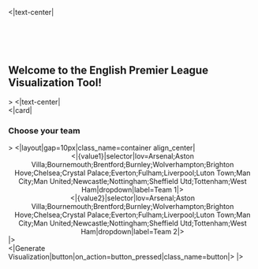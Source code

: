 <|text-center|
<br/>
<br/>
<br/>
<br/>
<br/>
<h2>Welcome to the English Premier League Visualization Tool!</h2>
>
<|text-center|
<br/>
<|card|
<h3>Choose your team</h3>
>
<|layout|gap=10px|class_name=container align_center|
<center>
<|{value1}|selector|lov=Arsenal;Aston Villa;Bournemouth;Brentford;Burnley;Wolverhampton;Brighton Hove;Chelsea;Crystal Palace;Everton;Fulham;Liverpool;Luton Town;Man City;Man United;Newcastle;Nottingham;Sheffield Utd;Tottenham;West Ham|dropdown|label=Team 1|>
</center>

<center>
<|{value2}|selector|lov=Arsenal;Aston Villa;Bournemouth;Brentford;Burnley;Wolverhampton;Brighton Hove;Chelsea;Crystal Palace;Everton;Fulham;Liverpool;Luton Town;Man City;Man United;Newcastle;Nottingham;Sheffield Utd;Tottenham;West Ham|dropdown|label=Team 2|>
</center>
|>

<style>
  /* Default button style (for light mode) /
  .button {
    background-color: white;
    color: black;
  }

  / Media query for dark mode */
@media (prefers-color-scheme: dark) {
    .button {
      background-color: black;
      color: white;
    }
}

@media (prefers-color-scheme: dark) {
    .card {
      background-color: #994eba;
      color: white;
    }
}
</style>
<br/>
<|Generate Visualization|button|on_action=button_pressed|class_name=button|>
|>